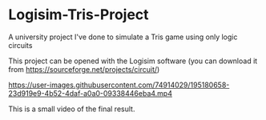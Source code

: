 # Logisim-Tris-Project
A university project I've done to simulate a Tris game using only logic circuits

This project can be opened with the Logisim software (you can download it from https://sourceforge.net/projects/circuit/)

https://user-images.githubusercontent.com/74914029/195180658-23d919e9-4b52-4daf-a0a0-09338446eba4.mp4

This is a small video of the final result.




